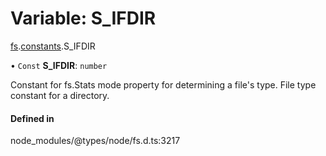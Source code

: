 # Variable: S\_IFDIR

[fs](../modules/fs.md).[constants](../modules/fs.constants.md).S_IFDIR

• `Const` **S\_IFDIR**: `number`

Constant for fs.Stats mode property for determining a file's type. File type constant for a directory.

#### Defined in

node_modules/@types/node/fs.d.ts:3217
